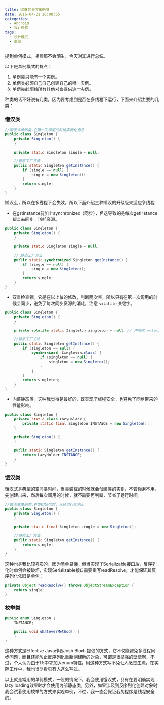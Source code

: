 ```yaml
---
title: 你真的会写单例吗
date: 2016-04-21 10:08:35
categories:
  - Android
  - 设计模式
tags:
  - 设计模式
  - 单例
---
```


提到单例模式，相信都不会陌生，今天对其进行总结。

以下是单例模式的特点：

1. 单例类只能有一个实例。
2. 单例类必须自己自己创建自己的唯一实例。
3. 单例类必须给所有其他对象提供这一实例。

种类的话不好说有几类，因为要考虑到是否在多线程下运行，下面来介绍主要的几类：

<!-- more -->
### 懒汉类

```java
//懒汉式单例类.在第一次调用的时候实例化自己 
public class Singleton {
    private Singleton() {
    }

    private static Singleton single = null;

    //静态工厂方法 
    public static Singleton getInstance() {
        if (single == null) {
            single = new Singleton();
        }
        return single;
    }
}
```

懒汉么，所以在多线程下会失效，所以下面介绍三种懒汉的升级版来适应多线程

- 在getinstance前加上synchronized（同步），但这导致的是每次getInstance都会去同步，消耗资源。

```java
public class Singleton {
    private Singleton() {
    }

    private static Singleton single = null;

    // 静态工厂方法
    public static synchronized Singleton getInstance() {
        if (single == null) {
            single = new Singleton();
        }
        return single;
    }
}
```

- 双重检查锁，它是在以上做的修改，判断两次空，所以只有在第一次调用的时候会同步，避免了每次同步资源的消耗，注意 `volatile` 关键字。

```java
public class Singleton {
    private Singleton() {
    }

    private volatile static Singleton singleton = null; // 声明成 volatile 

    //静态工厂方法
    public static Singleton getInstance() {
        if (singleton == null) {
            synchronized (Singleton.class) {
                if (singleton == null) {
                    singleton = new Singleton();
                }
            }
        }
        return singleton;
    }
}
```

- 内部静态类，这种我觉得是最好的，既实现了线程安全，也避免了同步带来的性能影响。

```java
public class Singleton {
    private static class LazyHolder {
        private static final Singleton INSTANCE = new Singleton();
    }

    private Singleton() {
    }

    public static Singleton getInstance() {
        return LazyHolder.INSTANCE;
    }
}
```

### 饿汉类

饿汉式是典型的空间换时间，当类装载的时候就会创建类的实例，不管你用不用，先创建出来，然后每次调用的时候，就不需要再判断，节省了运行时间。

``` java
//饿汉式单例类.在类初始化时，已经自行实例化
public class Singleton {
    private Singleton() {
    }

    private static final Singleton single = new Singleton();

    //静态工厂方法
    public static Singleton getInstance() {
        return single;
    }
}
```

这种也是我比较喜欢的，因为简单易懂，但当实现了Serializable接口后，反序列化时单例会被破坏，实现Serializable接口需要重写readResolve，才能保证其反序列化依旧是单例：

``` java
private Object readResolve() throws ObjectStreamException { 
    return single; 
}  
```

### 枚举类

``` java
public enum Singleton {
    INSTANCE;

    public void whateverMethod() {
    }
}
```

这种方式是Effective Java作者Josh Bloch 提倡的方式，它不仅能避免多线程同步问题，而且还能防止反序列化重新创建新的对象，可谓是很坚强的壁垒啊，不过，个人认为由于1.5中才加入enum特性，用这种方式写不免让人感觉生疏，在实际工作中，我也很少看见有人这么写过。

以上就是常用的单例模式，一般的情况下，我会使用饿汉式，只有在要明确实现lazy loading效果时才会使用内部静态类，另外，如果涉及到反序列化创建对象时我会试着使用枚举的方式来实现单例，不过，我一直会保证我的程序是线程安全的。